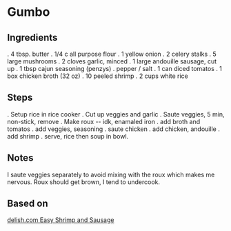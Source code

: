 # Gumbo

## Ingredients 

. 4 tbsp. butter
. 1/4 c all purpose flour
. 1 yellow onion
. 2 celery stalks
. 5 large mushrooms
. 2 cloves garlic, minced
. 1 large andouille sausage, cut up
. 1 tbsp cajun seasoning (penzys)
. pepper / salt
. 1 can diced tomatos
. 1 box chicken broth (32 oz)
. 10 peeled shrimp
. 2 cups white rice

## Steps

. Setup rice in rice cooker
. Cut up veggies and garlic
. Saute veggies, 5 min, non-stick, remove
. Make roux -- idk, enamaled iron
. add broth and tomatos
. add veggies, seasoning
. saute chicken
. add chicken, andouille
. add shrimp
. serve, rice then soup in bowl.

## Notes

I saute veggies separately to avoid mixing with the
roux which makes me nervous. Roux should get brown,
I tend to undercook.


## Based on 

[delish.com Easy Shrimp and Sausage](https://www.delish.com/cooking/recipe-ideas/a54681/easy-seafood-gumbo-recipe/)


